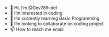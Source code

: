- 👋 Hi, I’m @Dev789-del
- 👀 I’m interested in coding
- 🌱 I’m currently learning Basic Programming
- 💞️ I’m looking to collaborate on coding project
- 📫 How to reach me email 

<!---
Dev789-del/Dev789-del is a ✨ special ✨ repository because its `README.md` (this file) appears on your GitHub profile.
You can click the Preview link to take a look at your changes.
--->
